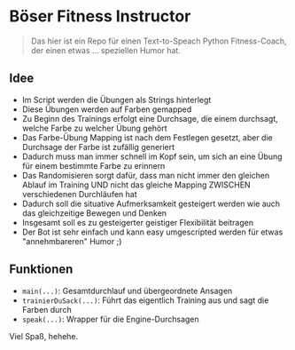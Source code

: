 # Böser Fitness Instructor
> Das hier ist ein Repo für einen Text-to-Speach Python Fitness-Coach, der einen etwas ... speziellen Humor hat.

## Idee
- Im Script werden die Übungen als Strings hinterlegt
- Diese Übungen werden auf Farben gemapped
- Zu Beginn des Trainings erfolgt eine Durchsage, die einem durchsagt, welche Farbe zu welcher Übung gehört
- Das Farbe-Übung Mapping ist nach dem Festlegen gesetzt, aber die Durchsage der Farbe ist zufällig generiert
- Dadurch muss man immer schnell im Kopf sein, um sich an eine Übung für einem bestimmte Farbe zu erinnern
- Das Randomisieren sorgt dafür, dass man nicht immer den gleichen Ablauf im Training UND nicht das gleiche Mapping ZWISCHEN verschiedenen Durchläufen hat
- Dadurch soll die situative Aufmerksamkeit gesteigert werden wie auch das gleichzeitige Bewegen und Denken
- Insgesamt soll es zu gesteigerter geistiger Flexibilität beitragen
- Der Bot ist sehr einfach und kann easy umgescripted werden für etwas "annehmbareren" Humor ;)
  
## Funktionen
- `main(...)`: Gesamtdurchlauf und übergeordnete Ansagen
- `trainierDuSack(...)`: Führt das eigentlich Training aus und sagt die Farben durch
- `speak(...)`: Wrapper für die Engine-Durchsagen

Viel Spaß, hehehe.
